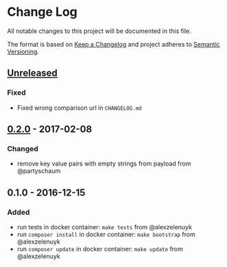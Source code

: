 # Change Log
All notable changes to this project will be documented in this file.

The format is based on [Keep a Changelog](http://keepachangelog.com/)
and project adheres to [Semantic Versioning](http://semver.org/).

## [Unreleased]
### Fixed
- Fixed wrong comparison url in `CHANGELOG.md`

## [0.2.0] - 2017-02-08
### Changed
- remove key value pairs with empty strings from payload from @partyschaum

## 0.1.0 - 2016-12-15
### Added
- run tests in docker container: `make tests` from @alexzelenuyk
- run `composer install` in docker container: `make bootstrap` from @alexzelenuyk
- run `composer update` in docker container: `make update` from @alexzelenuyk

[Unreleased]: https://github.com/Jimdo/ns-api-event-client-php/compare/0.2.0...HEAD
[0.2.0]: https://github.com/Jimdo/ns-api-event-client-php/compare/0.1.0...0.2.0
